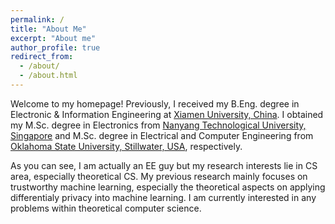 ```yaml
---
permalink: /
title: "About Me"
excerpt: "About me"
author_profile: true
redirect_from: 
  - /about/
  - /about.html
---
```


Welcome to my homepage! Previously, I received my B.Eng. degree in Electronic & Information Engineering at [Xiamen University, China](https://en.xmu.edu.cn/). I obtained my M.Sc. degree in Electronics from [Nanyang Technological University, Singapore](https://www.ntu.edu.sg/Pages/home.aspx) and M.Sc. degree in Electrical and Computer Engineering from [Oklahoma State University, Stillwater, USA](https://go.okstate.edu/), respectively.

As you can see, I am actually an EE guy but my research interests lie in CS area, especially theoretical CS. My previous research mainly focuses on trustworthy machine learning, especially the theoretical aspects on applying differentialy privacy into machine learning. I am currently interested in any problems within theoretical computer science.
